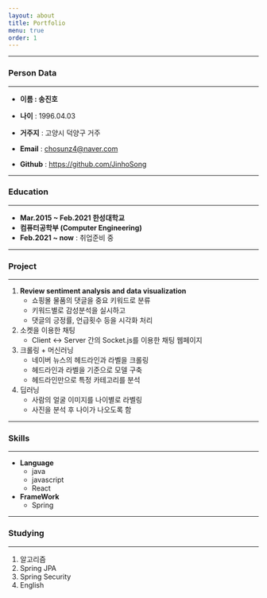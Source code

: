 ```yaml
---
layout: about
title: Portfolio
menu: true
order: 1
---
```


* * *

### Person Data

---

* **이름 : 송진호**

* **나이** : 1996.04.03 
* **거주지** : 고양시 덕양구 거주
* **Email** : chosunz4@naver.com
* **Github** : https://github.com/JinhoSong

---



### Education

---

* **Mar.2015 ~ Feb.2021 한성대학교**
* **컴퓨터공학부 (Computer Engineering)**
* **Feb.2021 ~ now** : 취업준비 중 

---



### Project

---

1. **Review sentiment analysis and data visualization**
	* 쇼핑몰 물품의 댓글을 중요 키워드로 분류
	* 키워드별로 감성분석을 실시하고
	* 댓글의 긍정률, 언급횟수 등을 시각화 처리
2. 소켓을 이용한 채팅
	* Client <-> Server 간의 Socket.js를 이용한 채팅 웹페이지
3. 크롤링 + 머신러닝
	* 네이버 뉴스의 헤드라인과 라벨을 크롤링
	* 헤드라인과 라벨을 기준으로 모델 구축
	* 헤드라인만으로 특정 카테고리를 분석
4. 딥러닝
	* 사람의 얼굴 이미지를 나이별로 라벨링
	* 사진을 분석 후 나이가 나오도록 함

---



### Skills

----

* **Language**
	* java
	* javascript
	* React
* **FrameWork**
	* Spring

---



### Studying

---

1. 알고리즘
2. Spring JPA
3. Spring Security
4. English